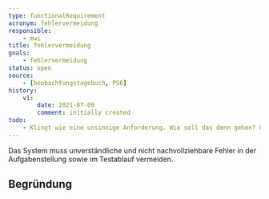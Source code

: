 ```yaml
---
type: functionalRequirement
acronym: fehlervermeidung
responsible:
    - mwi
title: fehlervermeidung
goals:
    - fehlervermeidung
status: open
source:
    - [beobachtungstagebuch, PS6]
history:
    v1:
        date: 2021-07-08
        comment: initially created
todo:
    - Klingt wie eine unsinnige Anforderung. Wie soll das denn gehen? Und was wären denn "nachvollziehbare" oder "verständliche" Fehler?
---
```


Das System muss unverständliche und nicht nachvollziehbare Fehler in der Aufgabenstellung sowie im Testablauf vermeiden.

## Begründung